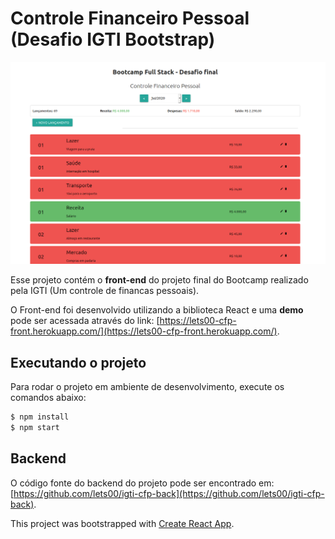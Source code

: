 # Controle Financeiro Pessoal (Desafio IGTI Bootstrap)

![printscreen](./image01.png)

Esse projeto contém o **front-end** do projeto final do Bootcamp realizado pela IGTI (Um controle de financas pessoais).

O Front-end foi desenvolvido utilizando a biblioteca React e uma **demo** pode ser acessada através do link: [https://lets00-cfp-front.herokuapp.com/](https://lets00-cfp-front.herokuapp.com/).

## Executando o projeto

Para rodar o projeto em ambiente de desenvolvimento, execute os comandos abaixo:

```sh
$ npm install
$ npm start
```

## Backend
O código fonte do backend do projeto pode ser encontrado em: [https://github.com/lets00/igti-cfp-back](https://github.com/lets00/igti-cfp-back).

This project was bootstrapped with [Create React App](https://github.com/facebook/create-react-app).